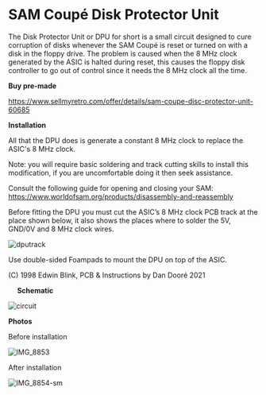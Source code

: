 # SAM Coupé Disk Protector Unit

The Disk Protector Unit or DPU for short is a small circuit designed to cure corruption of disks whenever the SAM Coupé is reset or turned on with a disk in the floppy drive.
The problem is caused when the 8 MHz clock generated by the ASIC is halted during reset, this causes the floppy disk controller to go out of control since it needs the 8 MHz clock all the time.

**Buy pre-made**

https://www.sellmyretro.com/offer/details/sam-coupe-disc-protector-unit-60685

**Installation**

All that the DPU does is generate a constant 8 MHz clock to replace the ASIC's 8 MHz clock.

Note: you will require basic soldering and track cutting skills to install this modification, if you are uncomfortable doing it then seek assistance.

Consult the following guide for opening and closing your SAM: https://www.worldofsam.org/products/disassembly-and-reassembly 

Before fitting the DPU you must cut the ASIC’s 8 MHz clock PCB track at the place shown below, it also shows the places where to solder the 5V, GND/0V and 8 MHz clock wires.

![dputrack](https://user-images.githubusercontent.com/43847005/113261335-3d541580-92c7-11eb-9bb7-fb3a9cc7e30b.gif) 

Use double-sided Foampads to mount the DPU on top of the ASIC.

(C) 1998 Edwin Blink, PCB & Instructions by Dan Dooré 2021

 
**Schematic**

![circuit](https://user-images.githubusercontent.com/43847005/113261823-d4b96880-92c7-11eb-9d5e-4f2524c69964.png)

**Photos**

Before installation

![IMG_8853](https://user-images.githubusercontent.com/43847005/113261393-53fa6c80-92c7-11eb-9b69-b5fd2b3b0cec.jpg)

After installation

![IMG_8854-sm](https://user-images.githubusercontent.com/43847005/113261524-78564900-92c7-11eb-8bac-6ecea7835042.jpg)


 
